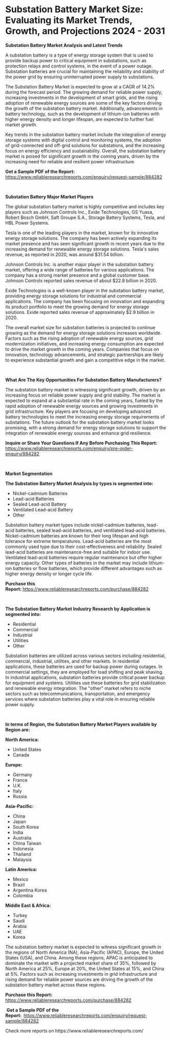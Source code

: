 <p><h1>Substation Battery Market Size: Evaluating its Market Trends, Growth, and Projections 2024 - 2031</h1></p><p><strong>Substation Battery Market Analysis and Latest Trends</strong></p>
<p><p>A substation battery is a type of energy storage system that is used to provide backup power to critical equipment in substations, such as protection relays and control systems, in the event of a power outage. Substation batteries are crucial for maintaining the reliability and stability of the power grid by ensuring uninterrupted power supply to substations.</p><p>The Substation Battery Market is expected to grow at a CAGR of 14.2% during the forecast period. The growing demand for reliable power supply, increasing investments in the development of smart grids, and the rising adoption of renewable energy sources are some of the key factors driving the growth of the substation battery market. Additionally, advancements in battery technology, such as the development of lithium-ion batteries with higher energy density and longer lifespan, are expected to further fuel market growth.</p><p>Key trends in the substation battery market include the integration of energy storage systems with digital control and monitoring systems, the adoption of grid-connected and off-grid solutions for substations, and the increasing focus on energy efficiency and sustainability. Overall, the substation battery market is poised for significant growth in the coming years, driven by the increasing need for reliable and resilient power infrastructure.</p></p>
<p><strong>Get a Sample PDF of the Report:&nbsp;</strong> <a href="https://www.reliableresearchreports.com/enquiry/request-sample/884282">https://www.reliableresearchreports.com/enquiry/request-sample/884282</a></p>
<p>&nbsp;</p>
<p><strong>Substation Battery Major Market Players</strong></p>
<p><p>The global substation battery market is highly competitive and includes key players such as Johnson Controls Inc., Exide Technologies, GS Yuasa, Robert Bosch GmbH, Saft Groupe S.A., Storage Battery Systems, Tesla, and HBL Power Systems. </p><p>Tesla is one of the leading players in the market, known for its innovative energy storage solutions. The company has been actively expanding its market presence and has seen significant growth in recent years due to the increasing demand for renewable energy storage solutions. Tesla's sales revenue, as reported in 2020, was around $31.54 billion.</p><p>Johnson Controls Inc. is another major player in the substation battery market, offering a wide range of batteries for various applications. The company has a strong market presence and a global customer base. Johnson Controls reported sales revenue of about $22.8 billion in 2020.</p><p>Exide Technologies is a well-known player in the substation battery market, providing energy storage solutions for industrial and commercial applications. The company has been focusing on innovation and expanding its product portfolio to meet the growing demand for energy storage solutions. Exide reported sales revenue of approximately $2.9 billion in 2020.</p><p>The overall market size for substation batteries is projected to continue growing as the demand for energy storage solutions increases worldwide. Factors such as the rising adoption of renewable energy sources, grid modernization initiatives, and increasing energy consumption are expected to drive the market growth in the coming years. Companies that focus on innovation, technology advancements, and strategic partnerships are likely to experience substantial growth and gain a competitive edge in the market.</p></p>
<p>&nbsp;</p>
<p><strong>What Are The Key Opportunities For Substation Battery Manufacturers?</strong></p>
<p><p>The substation battery market is witnessing significant growth, driven by an increasing focus on reliable power supply and grid stability. The market is expected to expand at a substantial rate in the coming years, fueled by the rapid adoption of renewable energy sources and growing investments in grid infrastructure. Key players are focusing on developing advanced battery technologies to meet the increasing energy storage requirements of substations. The future outlook for the substation battery market looks promising, with a strong demand for energy storage solutions to support the integration of renewable energy sources and enhance grid resilience.</p></p>
<p><strong>Inquire or Share Your Questions If Any Before Purchasing This Report:</strong> <a href="https://www.reliableresearchreports.com/enquiry/pre-order-enquiry/884282">https://www.reliableresearchreports.com/enquiry/pre-order-enquiry/884282</a></p>
<p>&nbsp;</p>
<p><strong>Market Segmentation</strong></p>
<p><strong>The Substation Battery Market Analysis by types is segmented into:</strong></p>
<p><ul><li>Nickel-cadmium Batteries</li><li>Lead-acid Batteries</li><li>Sealed Lead-acid Battery</li><li>Ventilated Lead-acid Battery</li><li>Other</li></ul></p>
<p><p>Substation battery market types include nickel-cadmium batteries, lead-acid batteries, sealed lead-acid batteries, and ventilated lead-acid batteries. Nickel-cadmium batteries are known for their long lifespan and high tolerance for extreme temperatures. Lead-acid batteries are the most commonly used type due to their cost-effectiveness and reliability. Sealed lead-acid batteries are maintenance-free and suitable for indoor use. Ventilated lead-acid batteries require regular maintenance but offer higher energy capacity. Other types of batteries in the market may include lithium-ion batteries or flow batteries, which provide different advantages such as higher energy density or longer cycle life.</p></p>
<p><strong>Purchase this Report:&nbsp;</strong><a href="https://www.reliableresearchreports.com/purchase/884282">https://www.reliableresearchreports.com/purchase/884282</a></p>
<p>&nbsp;</p>
<p><strong>The Substation Battery Market Industry Research by Application is segmented into:</strong></p>
<p><ul><li>Residential</li><li>Commercial</li><li>Industrial</li><li>Utilities</li><li>Other</li></ul></p>
<p><p>Substation batteries are utilized across various sectors including residential, commercial, industrial, utilities, and other markets. In residential applications, these batteries are used for backup power during outages. In commercial settings, they are employed for load shifting and peak shaving. In industrial applications, substation batteries provide critical power backup for equipment and systems. Utilities use these batteries for grid stabilization and renewable energy integration. The "other" market refers to niche sectors such as telecommunications, transportation, and emergency services where substation batteries play a vital role in ensuring reliable power supply.</p></p>
<p>&nbsp;</p>
<p><strong>In terms of Region, the Substation Battery Market Players available by Region are:</strong></p>
<p>
    <p> <strong> North America: </strong>
        <ul>
            <li>United States</li>
            <li>Canada</li>
        </ul>
        </p> 
    <p> <strong> Europe: </strong>
        <ul>
            <li>Germany</li>
            <li>France</li>
            <li>U.K.</li>
            <li>Italy</li>
            <li>Russia</li>
        </ul>
        </p> 
    <p> <strong> Asia-Pacific: </strong>
        <ul>
            <li>China</li>
            <li>Japan</li>
            <li>South Korea</li>
            <li>India</li>
            <li>Australia</li>
            <li>China Taiwan</li>
            <li>Indonesia</li>
            <li>Thailand</li>
            <li>Malaysia</li>
        </ul>
        </p> 
    <p> <strong> Latin America: </strong>
        <ul>
            <li>Mexico</li>
            <li>Brazil</li>
            <li>Argentina Korea</li>
            <li>Colombia</li>
        </ul>
        </p> 
    <p> <strong> Middle East & Africa: </strong>
        <ul>
            <li>Turkey</li>
            <li>Saudi</li>
            <li>Arabia</li>
            <li>UAE</li>
            <li>Korea</li>
        </ul>
    </p>
    </p>
<p><p>The substation battery market is expected to witness significant growth in the regions of North America (NA), Asia-Pacific (APAC), Europe, the United States (USA), and China. Among these regions, APAC is anticipated to dominate the market with a projected market share of 35%, followed by North America at 25%, Europe at 20%, the United States at 15%, and China at 5%. Factors such as increasing investments in grid infrastructure and rising demand for reliable power sources are driving the growth of the substation battery market across these regions.</p></p>
<p><strong>Purchase this Report: </strong><a href="https://www.reliableresearchreports.com/purchase/884282">https://www.reliableresearchreports.com/purchase/884282</a></p>
<p>&nbsp;<strong>Get a Sample PDF of the Report:&nbsp;&nbsp;</strong><a href="https://www.reliableresearchreports.com/enquiry/request-sample/884282">https://www.reliableresearchreports.com/enquiry/request-sample/884282</a></p>
<p><strong></strong></p>
<p>Check more reports on https://www.reliableresearchreports.com/</p>